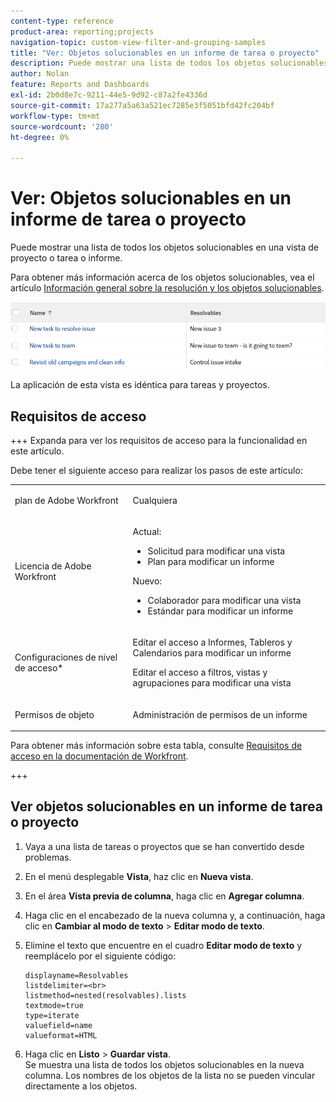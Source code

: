 ```yaml
---
content-type: reference
product-area: reporting;projects
navigation-topic: custom-view-filter-and-grouping-samples
title: "Ver: Objetos solucionables en un informe de tarea o proyecto"
description: Puede mostrar una lista de todos los objetos solucionables en una vista de proyecto o tarea o informe.
author: Nolan
feature: Reports and Dashboards
exl-id: 2b0d8e7c-9211-44e5-9d92-c87a2fe4336d
source-git-commit: 17a277a5a63a521ec7285e3f5051bfd42fc204bf
workflow-type: tm+mt
source-wordcount: '280'
ht-degree: 0%

---
```


# Ver: Objetos solucionables en un informe de tarea o proyecto

<!--Audited: 11/2024-->

Puede mostrar una lista de todos los objetos solucionables en una vista de proyecto o tarea o informe.

Para obtener más información acerca de los objetos solucionables, vea el artículo [Información general sobre la resolución y los objetos solucionables](../../../manage-work/issues/convert-issues/resolving-and-resolvable-objects.md).

![lista_de_solucionables_en_informe.png](assets/list-of-resolvables-in-report-350x54.png)

La aplicación de esta vista es idéntica para tareas y proyectos.

## Requisitos de acceso

+++ Expanda para ver los requisitos de acceso para la funcionalidad en este artículo.

Debe tener el siguiente acceso para realizar los pasos de este artículo:

<table style="table-layout:auto"> 
 <col> 
 <col> 
 <tbody> 
  <tr> 
   <td role="rowheader">plan de Adobe Workfront</td> 
   <td> <p>Cualquiera</p> </td> 
  </tr> 
  <tr> 
   <td role="rowheader">Licencia de Adobe Workfront</td> 
   <td> <p> Actual: 
   <ul>
   <li>Solicitud para modificar una vista</li> 
   <li>Plan para modificar un informe</li>
   </ul>
     </p>
     <p> Nuevo: 
   <ul>
   <li>Colaborador para modificar una vista</li> 
   <li>Estándar para modificar un informe</li>
   </ul>
     </p>
    </td> 
  </tr> 
  <tr> 
   <td role="rowheader">Configuraciones de nivel de acceso*</td> 
   <td> <p>Editar el acceso a Informes, Tableros y Calendarios para modificar un informe</p> <p>Editar el acceso a filtros, vistas y agrupaciones para modificar una vista</p> </td> 
  </tr> 
  <tr> 
   <td role="rowheader">Permisos de objeto</td> 
   <td> <p>Administración de permisos de un informe</p> </td> 
  </tr> 
 </tbody> 
</table>

Para obtener más información sobre esta tabla, consulte [Requisitos de acceso en la documentación de Workfront](/help/quicksilver/administration-and-setup/add-users/access-levels-and-object-permissions/access-level-requirements-in-documentation.md).

+++

## Ver objetos solucionables en un informe de tarea o proyecto

1. Vaya a una lista de tareas o proyectos que se han convertido desde problemas.
1. En el menú desplegable **Vista**, haz clic en **Nueva vista**.

1. En el área **Vista previa de columna**, haga clic en **Agregar columna**.

1. Haga clic en el encabezado de la nueva columna y, a continuación, haga clic en **Cambiar al modo de texto** > **Editar modo de texto**.
1. Elimine el texto que encuentre en el cuadro **Editar modo de texto** y reemplácelo por el siguiente código:

   ```
   displayname=Resolvables
   listdelimiter=<br>
   listmethod=nested(resolvables).lists
   textmode=true
   type=iterate
   valuefield=name
   valueformat=HTML
   ```

1. Haga clic en **Listo** > **Guardar vista**.\
   Se muestra una lista de todos los objetos solucionables en la nueva columna. Los nombres de los objetos de la lista no se pueden vincular directamente a los objetos.
